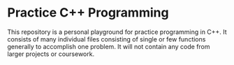 # Practice C++ Programming
  This repository is a personal playground for practice programming in C++. It consists of many individual files consisting of single
  or few functions generally to accomplish one problem. It will not contain any code from larger projects or coursework.
